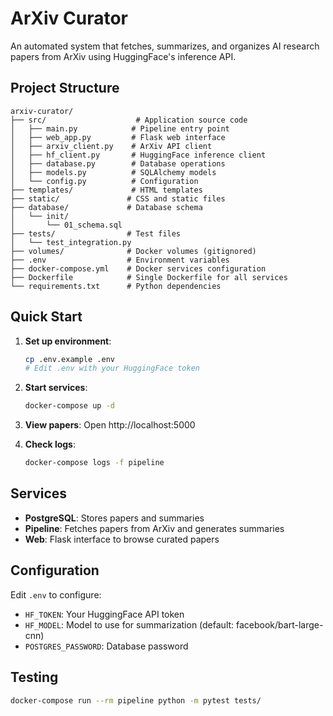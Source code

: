 # ArXiv Curator

An automated system that fetches, summarizes, and organizes AI research papers from ArXiv using HuggingFace's inference API.

## Project Structure

```
arxiv-curator/
├── src/                    # Application source code
│   ├── main.py            # Pipeline entry point
│   ├── web_app.py         # Flask web interface
│   ├── arxiv_client.py    # ArXiv API client
│   ├── hf_client.py       # HuggingFace inference client
│   ├── database.py        # Database operations
│   ├── models.py          # SQLAlchemy models
│   └── config.py          # Configuration
├── templates/             # HTML templates
├── static/               # CSS and static files
├── database/             # Database schema
│   └── init/
│       └── 01_schema.sql
├── tests/                # Test files
│   └── test_integration.py
├── volumes/              # Docker volumes (gitignored)
├── .env                  # Environment variables
├── docker-compose.yml    # Docker services configuration
├── Dockerfile            # Single Dockerfile for all services
└── requirements.txt      # Python dependencies
```

## Quick Start

1. **Set up environment**:
   ```bash
   cp .env.example .env
   # Edit .env with your HuggingFace token
   ```

2. **Start services**:
   ```bash
   docker-compose up -d
   ```

3. **View papers**:
   Open http://localhost:5000

4. **Check logs**:
   ```bash
   docker-compose logs -f pipeline
   ```

## Services

- **PostgreSQL**: Stores papers and summaries
- **Pipeline**: Fetches papers from ArXiv and generates summaries
- **Web**: Flask interface to browse curated papers

## Configuration

Edit `.env` to configure:
- `HF_TOKEN`: Your HuggingFace API token
- `HF_MODEL`: Model to use for summarization (default: facebook/bart-large-cnn)
- `POSTGRES_PASSWORD`: Database password

## Testing

```bash
docker-compose run --rm pipeline python -m pytest tests/
```

